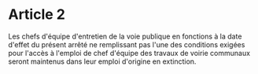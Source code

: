 # Article 2

Les chefs d'équipe d'entretien de la voie publique en fonctions à la date d'effet du présent arrêté ne remplissant pas l'une des conditions exigées pour l'accès à l'emploi de chef d'équipe des travaux de voirie communaux seront maintenus dans leur emploi d'origine en extinction.
